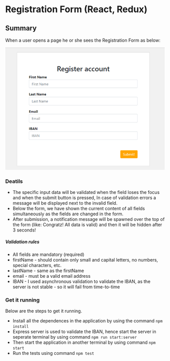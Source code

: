 # Registration Form (React, Redux)

## Summary

When a user opens a page he or she sees the Registration Form as below:  

![form](docs/registration-form.PNG)

### Deatils
- The specific input data will be validated when the field loses the focus and when the submit button is pressed,  In case of validation errors a message will be displayed next to the invalid field. 
- Below the form, we have shown the current content of all fields simultaneously as the fields are changed in the form.
- After submission, a notification message will be spawned over the top of the form (like: Congratz! All data is valid) and then it will be hidden after 3 seconds!

##### Validation rules
- All fields are mandatory (required)
- firstName - should contain only small and capital letters, no numbers, special characters, etc.
- lastName - same as the firstName
- email - must be a valid email address
- IBAN - I used asynchronous validation to validate the IBAN, as the server is not stable - so it will fail from time-to-time

### Get it running
Below are the steps to get it running.

 - Install all the dependences in the application by using the command ``` npm install ```
 - Express server is used to validate the IBAN, hence start the server in seperate terminal by using command `` npm run start:server ``
 - Then start the application in another terminal by using command ``` npm start ```
 - Run the tests using command ``` npm test ```

